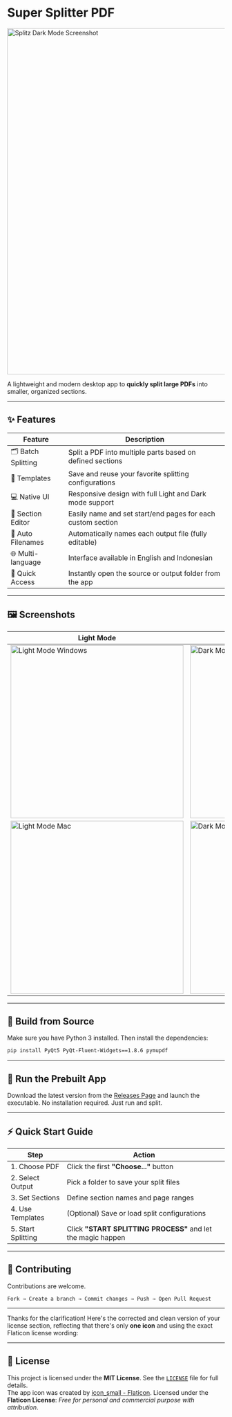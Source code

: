 # Super Splitter PDF

<img width="800" src="https://github.com/user-attachments/assets/bd20f85a-d0e5-4e02-b26b-e6a666ae7cab" alt="Splitz Dark Mode Screenshot" />

A lightweight and modern desktop app to **quickly split large PDFs** into smaller, organized sections.

---

## ✨ Features

| Feature             | Description                                                 |
| ------------------- | ----------------------------------------------------------- |
| 🗂️ Batch Splitting | Split a PDF into multiple parts based on defined sections   |
| 📁 Templates        | Save and reuse your favorite splitting configurations       |
| 💻 Native UI        | Responsive design with full Light and Dark mode support     |
| 🔖 Section Editor   | Easily name and set start/end pages for each custom section |
| 📝 Auto Filenames   | Automatically names each output file (fully editable)       |
| 🌐 Multi-language   | Interface available in English and Indonesian               |
| 📂 Quick Access     | Instantly open the source or output folder from the app     |

---

## 🖼️ Screenshots

| Light Mode                                                                                                                       | Dark Mode                                                                                                                       |
| -------------------------------------------------------------------------------------------------------------------------------- | ------------------------------------------------------------------------------------------------------------------------------- |
| <img width="400" src="https://github.com/user-attachments/assets/5dfb3b85-1bd2-4526-a902-477360b40c30" alt="Light Mode Windows"> | <img width="400" src="https://github.com/user-attachments/assets/bd20f85a-d0e5-4e02-b26b-e6a666ae7cab" alt="Dark Mode Windows"> |
| <img width="400" src="https://github.com/user-attachments/assets/73329c08-0aeb-485e-ad94-6b0b30247636" alt="Light Mode Mac">     | <img width="400" src="https://github.com/user-attachments/assets/d7ea9be5-15cd-4da4-9fe9-300385402db2" alt="Dark Mode Mac">     |

---

## 🧱 Build from Source

Make sure you have Python 3 installed. Then install the dependencies:

```bash
pip install PyQt5 PyQt-Fluent-Widgets==1.8.6 pymupdf
```

---

## 🚀 Run the Prebuilt App

Download the latest version from the [Releases Page](https://github.com/ikoshura/splitz_stable/releases/tag/v15.4) and launch the executable.
No installation required. Just run and split.

---

## ⚡ Quick Start Guide

| Step               | Action                                                       |
| ------------------ | ------------------------------------------------------------ |
| 1. Choose PDF      | Click the first **"Choose..."** button                       |
| 2. Select Output   | Pick a folder to save your split files                       |
| 3. Set Sections    | Define section names and page ranges                         |
| 4. Use Templates   | (Optional) Save or load split configurations                 |
| 5. Start Splitting | Click **"START SPLITTING PROCESS"** and let the magic happen |

---

## 🤝 Contributing

Contributions are welcome.

```
Fork → Create a branch → Commit changes → Push → Open Pull Request
```

---

Thanks for the clarification! Here's the corrected and clean version of your license section, reflecting that there's only **one icon** and using the exact Flaticon license wording:

---
## 📄 License
This project is licensed under the **MIT License**.
See the [`LICENSE`](LICENSE) file for full details.
<br>
The app icon was created by [icon\_small - Flaticon](https://www.flaticon.com/free-icons/screenshot).
Licensed under the **Flaticon License**: *Free for personal and commercial purpose with attribution*.
</br>
